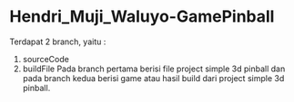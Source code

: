 # Hendri_Muji_Waluyo-GamePinball

Terdapat 2 branch, yaitu :
1. sourceCode
2. buildFile
Pada branch pertama berisi file project simple 3d pinball dan pada branch kedua berisi game atau hasil build dari project simple 3d pinball.
